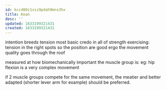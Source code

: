 ```yaml
---
id: kccd80z1vis9pdah9mns3hx
title: Koan
desc: ''
updated: 1633199321431
created: 1633199321431
---
```


intention breeds tension
most basic credo in all of strength exercising: tension in the right spots so the position are good
ergo the movement quality goes through the roof

measured at how biomechanically important the muscle group is:
eg: hip flexion is a very complex movement

if 2 muscle groups compete for the same movement, the meatier and better adapted (shorter lever arm for example) should be preferred.
